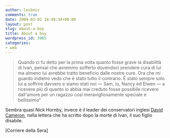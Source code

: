 ```yaml
---
author: leibniz
comments: true
date: 2009-03-02 10:49:34+00:00
layout: post
slug: about-a-boy
title: About a boy
wordpress_id: 3965
categories:
- web
---
```


> Quando ci fu detto per la prima volta quanto fosse grave la disabilità di Ivan, pensai che avremmo sofferto dovendoci prendere cura di lui ma almeno lui avrebbe tratto beneficio dalle nostre cure. Ora che mi guardo indietro vedo che è stato tutto il contrario. È stato sempre solo lui a soffrire davvero e siamo stati noi — Sam, io, Nancy ed Elwen — a ricevere più di quanto io abbia mai creduto fosse possibile ricevere dall'amore per un ragazzo così meravigliosamente speciale e bellissimo"


Sembra quasi Nick Hornby, invece è il leader dei conservatori inglesi [David  Cameron](http://www.corriere.it/esteri/09_marzo_02/cameron_ivan_messaggio_eb72e9e6-0708-11de-99a0-00144f02aabc.shtml), nella lettera che ha scritto dopo la morte di Ivan, il suo figlio disabile.

[Corriere della Sera]
